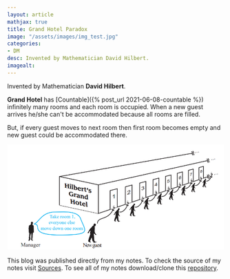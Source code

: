 ```yaml
---
layout: article
mathjax: true
title: Grand Hotel Paradox
image: "/assets/images/img_test.jpg"
categories:
- DM
desc: Invented by Mathematician David Hilbert. 
imagealt: 
---
```


Invented by Mathematician <b>David Hilbert</b>.

**Grand Hotel** has [Countable]({% post_url 2021-06-08-countable %}) infinitely many rooms and each room is occupied.
When a new guest arrives he/she can't be accommodated because all rooms are filled.

But, if every guest moves to next room then first room becomes empty and new guest could be accommodated there.

<img src="../assets/images/posts/Pasted image 20210608090011.png"/>

This blog was published directly from my notes.
To check the source of my notes visit [Sources](sources.html).
To see all of my notes download/clone this [repository](https://github.com/bovem/CS).